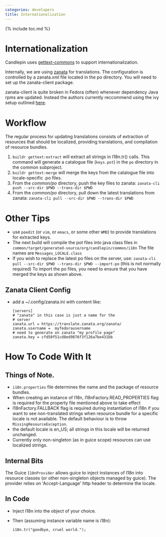 ```yaml
---
categories: developers
title: Internationalization
---
```

{% include toc.md %}

# Internationalization
Candlepin uses [gettext-commons](http://code.google.com/p/gettext-commons/) to support internationalization.

Internally, we are using
[zanata](https://translate.zanata.org/zanata/project/view/candlepin) for
translations. The configuration is controlled by a zanata.xml file located in
the po directory. You will need to set up the zanata-client package.

zanata-client is quite broken in Fedora (often) whenever dependency Java rpms are updated. Instead the authors currently reccommend using the ivy setup outlined [here](https://github.com/zanata/zanata-client-ivy#installing-zanata-cli-ivy-version).

# Workflow
The regular process for updating translations consists of extraction of
resources that should be localized, providing translations, and compilation of
resource bundles.

1. `buildr gettext:extract` will extract all strings in I18n.tr() calls. This
   command will generate a catalogue file (`keys.pot`) in the `po` directory in the common subproject.
1. `buildr gettext:merge` will merge the keys from the catalogue file into locale-specific .po files.
1. From the *common/po* directory, push the key files to zanata: `zanata-cli push --src-dir $PWD --trans-dir $PWD`
1. From the *common/po* directory, pull down the latest translations from zanata:
   `zanata-cli pull --src-dir $PWD --trans-dir $PWD`

# Other Tips
* use `poedit` (or `vim`, or `emacs`, or some other `WMD`) to provide translations for extracted keys.
* The next build will compile the pot files into java class files in
  `common/target/generated-source/org/candlepin/common/i18n` The file names are
  `Messages_LOCALE.class`
* If you wish to replace the latest po files on the server, use: `zanata-cli
  pull --src-dir $PWD --trans-dir $PWD --import-po` (this is not normally
  required) To import the po files, you need to ensure that you have merged the
  keys as shown above.

## Zanata Client Config
* add a ~/.config/zanata.ini with content like:

  ```
  [servers]
  # "zanata" in this case is just a name for the
  # server
  zanata.url = https://translate.zanata.org/zanata/
  zanata.username =  myfedorausername
  # need to generate on zanata "my profile page"
  zanata.key = cfd50f51cd8ed9876f3f126a7be431bb
  ```

# How To Code With It

## Things of Note.
* `i18n.properties` file determines the name and the package of resource
  bundles.
* When creating an instance of I18n, I18nFactory.READ_PROPERTIES flag is
  required for the property file mentioned above to take effect
* I18nFactory.FALLBACK flag is required during instantiation of I18n if you
  want to see non-translated strings when resource bundle for a specific locale
  is not available. The default behaviour is to throw `MissingResourceException`.
* the default locale is en_US; all strings in this locale will be returned
  unchanged.
* Currently only non-singleton (as in guice scope) resources can use localized
  strings.

## Internal Bits
The Guice `I18nProvider` allows guice to inject instances of I18n into
resource classes (or other non-singleton objects managed by guice). The
provider relies on 'Accept-Language' http header to determine the locale.

## In Code
* Inject I18n into the object of your choice.
* Then (assuming instance variable name is i18n):

  ```
  i18n.tr("goodbye, cruel world.");
   ```
